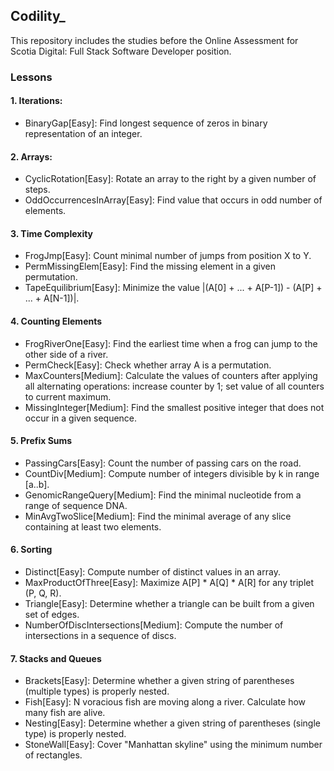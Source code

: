 ## Codility\_

This repository includes the studies before the Online Assessment for Scotia Digital: Full Stack Software Developer position.

### Lessons

#### 1. Iterations:

- BinaryGap[Easy]: Find longest sequence of zeros in binary representation of an integer.

#### 2. Arrays:

- CyclicRotation[Easy]: Rotate an array to the right by a given number of steps.
- OddOccurrencesInArray[Easy]: Find value that occurs in odd number of elements.

#### 3. Time Complexity

- FrogJmp[Easy]: Count minimal number of jumps from position X to Y.
- PermMissingElem[Easy]: Find the missing element in a given permutation.
- TapeEquilibrium[Easy]: Minimize the value |(A[0] + ... + A[P-1]) - (A[P] + ... + A[N-1])|.

#### 4. Counting Elements

- FrogRiverOne[Easy]: Find the earliest time when a frog can jump to the other side of a river.
- PermCheck[Easy]: Check whether array A is a permutation.
- MaxCounters[Medium]: Calculate the values of counters after applying all alternating operations: increase counter by 1; set value of all counters to current maximum.
- MissingInteger[Medium]: Find the smallest positive integer that does not occur in a given sequence.

#### 5. Prefix Sums

- PassingCars[Easy]: Count the number of passing cars on the road.
- CountDiv[Medium]: Compute number of integers divisible by k in range [a..b].
- GenomicRangeQuery[Medium]: Find the minimal nucleotide from a range of sequence DNA.
- MinAvgTwoSlice[Medium]: Find the minimal average of any slice containing at least two elements.

#### 6. Sorting

- Distinct[Easy]: Compute number of distinct values in an array.
- MaxProductOfThree[Easy]: Maximize A[P] \* A[Q] \* A[R] for any triplet (P, Q, R).
- Triangle[Easy]: Determine whether a triangle can be built from a given set of edges.
- NumberOfDiscIntersections[Medium]: Compute the number of intersections in a sequence of discs.

#### 7. Stacks and Queues

- Brackets[Easy]: Determine whether a given string of parentheses (multiple types) is properly nested.
- Fish[Easy]: N voracious fish are moving along a river. Calculate how many fish are alive.
- Nesting[Easy]: Determine whether a given string of parentheses (single type) is properly nested.
- StoneWall[Easy]: Cover "Manhattan skyline" using the minimum number of rectangles.
